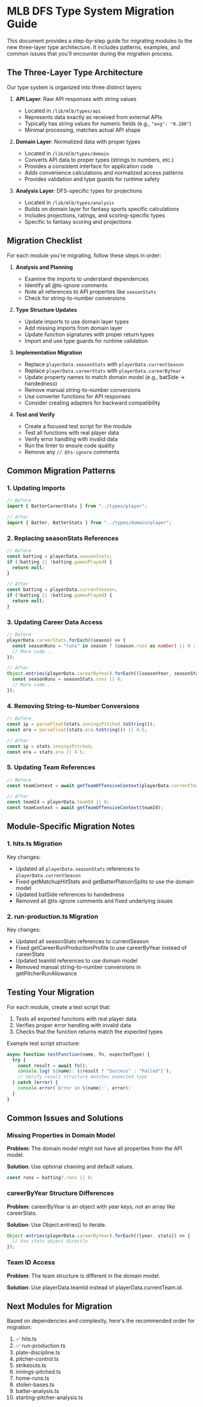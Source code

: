 # MLB DFS Type System Migration Guide

This document provides a step-by-step guide for migrating modules to the new three-layer type architecture. It includes patterns, examples, and common issues that you'll encounter during the migration process.

## The Three-Layer Type Architecture

Our type system is organized into three distinct layers:

1. **API Layer**: Raw API responses with string values
   - Located in `/lib/mlb/types/api`
   - Represents data exactly as received from external APIs
   - Typically has string values for numeric fields (e.g., `"avg": "0.280"`)
   - Minimal processing, matches actual API shape

2. **Domain Layer**: Normalized data with proper types
   - Located in `/lib/mlb/types/domain`
   - Converts API data to proper types (strings to numbers, etc.)
   - Provides a consistent interface for application code
   - Adds convenience calculations and normalized access patterns
   - Provides validation and type guards for runtime safety

3. **Analysis Layer**: DFS-specific types for projections
   - Located in `/lib/mlb/types/analysis`
   - Builds on domain layer for fantasy sports specific calculations
   - Includes projections, ratings, and scoring-specific types
   - Specific to fantasy scoring and projections

## Migration Checklist

For each module you're migrating, follow these steps in order:

1. **Analysis and Planning**
   - Examine the imports to understand dependencies
   - Identify all @ts-ignore comments
   - Note all references to API properties like `seasonStats`
   - Check for string-to-number conversions

2. **Type Structure Updates**
   - Update imports to use domain layer types
   - Add missing imports from domain layer 
   - Update function signatures with proper return types
   - Import and use type guards for runtime validation

3. **Implementation Migration**
   - Replace `playerData.seasonStats` with `playerData.currentSeason`
   - Replace `playerData.careerStats` with `playerData.careerByYear`
   - Update property names to match domain model (e.g., batSide → handedness)
   - Remove manual string-to-number conversions
   - Use converter functions for API responses
   - Consider creating adapters for backward compatibility

4. **Test and Verify**
   - Create a focused test script for the module
   - Test all functions with real player data
   - Verify error handling with invalid data
   - Run the linter to ensure code quality
   - Remove any `// @ts-ignore` comments

## Common Migration Patterns

### 1. Updating Imports

```typescript
// Before
import { BatterCareerStats } from "../types/player";

// After
import { Batter, BatterStats } from "../types/domain/player";
```

### 2. Replacing seasonStats References

```typescript
// Before
const batting = playerData.seasonStats;
if (!batting || !batting.gamesPlayed) {
  return null;
}

// After
const batting = playerData.currentSeason;
if (!batting || !batting.gamesPlayed) {
  return null;
}
```

### 3. Updating Career Data Access

```typescript
// Before
playerData.careerStats.forEach((season) => {
  const seasonRuns = "runs" in season ? (season.runs as number) || 0 : 0;
  // More code...
});

// After
Object.entries(playerData.careerByYear).forEach(([seasonYear, seasonStats]) => {
  const seasonRuns = seasonStats.runs || 0;
  // More code...
});
```

### 4. Removing String-to-Number Conversions

```typescript
// Before
const ip = parseFloat(stats.inningsPitched.toString());
const era = parseFloat(stats.era.toString()) || 4.5;

// After
const ip = stats.inningsPitched;
const era = stats.era || 4.5;
```

### 5. Updating Team References

```typescript
// Before
const teamContext = await getTeamOffensiveContext(playerData.currentTeam.id);

// After
const teamId = playerData.teamId || 0;
const teamContext = await getTeamOffensiveContext(teamId);
```

## Module-Specific Migration Notes

### 1. hits.ts Migration

Key changes:
- Updated all `playerData.seasonStats` references to `playerData.currentSeason`
- Fixed getMatchupHitStats and getBatterPlatoonSplits to use the domain model 
- Updated batSide references to handedness
- Removed all @ts-ignore comments and fixed underlying issues

### 2. run-production.ts Migration

Key changes:
- Updated all seasonStats references to currentSeason
- Fixed getCareerRunProductionProfile to use careerByYear instead of careerStats
- Updated teamId references to use domain model
- Removed manual string-to-number conversions in getPitcherRunAllowance

## Testing Your Migration

For each module, create a test script that:

1. Tests all exported functions with real player data
2. Verifies proper error handling with invalid data
3. Checks that the function returns match the expected types

Example test script structure:
```typescript
async function testFunction(name, fn, expectedType) {
  try {
    const result = await fn();
    console.log(`${name}: ${result ? "Success" : "Failed"}`);
    // Verify result structure matches expected type
  } catch (error) {
    console.error(`Error in ${name}:`, error);
  }
}
```

## Common Issues and Solutions

### Missing Properties in Domain Model

**Problem**: The domain model might not have all properties from the API model.

**Solution**: Use optional chaining and default values.
```typescript
const runs = batting?.runs || 0;
```

### careerByYear Structure Differences

**Problem**: careerByYear is an object with year keys, not an array like careerStats.

**Solution**: Use Object.entries() to iterate.
```typescript
Object.entries(playerData.careerByYear).forEach(([year, stats]) => {
  // Use stats object directly
});
```

### Team ID Access

**Problem**: The team structure is different in the domain model.

**Solution**: Use playerData.teamId instead of playerData.currentTeam.id.

## Next Modules for Migration

Based on dependencies and complexity, here's the recommended order for migration:

1. ✅ hits.ts
2. ✅ run-production.ts
3. plate-discipline.ts
4. pitcher-control.ts
5. strikeouts.ts
6. innings-pitched.ts
7. home-runs.ts
8. stolen-bases.ts
9. batter-analysis.ts
10. starting-pitcher-analysis.ts